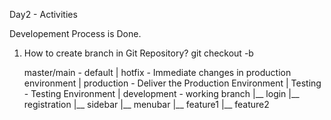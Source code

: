 Day2 - Activities

Developement Process is Done.

1. How to create branch in Git Repository?
   git checkout -b <branch-name>   

	master/main	-	default
	|
	hotfix		-	Immediate changes in production environment
	|
	production	-	Deliver the Production Environment
	|
	Testing		-	Testing Environment
	|
	development	- 	working branch
	|__ login
	|__ registration
	|__ sidebar
	|__ menubar
	|__ feature1
	|__ feature2
